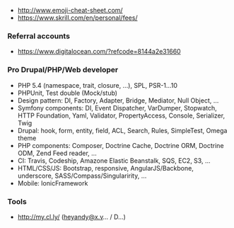 - http://www.emoji-cheat-sheet.com/
- https://www.skrill.com/en/personal/fees/

### Referral accounts

- https://www.digitalocean.com/?refcode=8144a2e31660

### Pro Drupal/PHP/Web developer

- PHP 5.4 (namespace, trait, closure, …), SPL, PSR-1…10
- PHPUnit, Test double (Mock/stub)
- Design pattern: DI, Factory, Adapter, Bridge, Mediator, Null Object, …
- Symfony components: DI, Event Dispatcher, VarDumper, Stopwatch, HTTP Foundation, Yaml, Validator, PropertyAccess, Console, Serializer, Twig
- Drupal: hook, form, entity, field, ACL, Search, Rules, SimpleTest, Omega theme
- PHP components: Composer, Doctrine Cache, Doctrine ORM, Doctrine ODM, Zend Feed reader, …
- CI: Travis, Codeship, Amazone Elastic Beanstalk, SQS, EC2, S3, …
- HTML/CSS/JS: Bootstrap, responsive, AngularJS/Backbone, underscore, SASS/Compass/Singularirity, …
- Mobile: IonicFramework

### Tools

- http://my.cl.ly/ (heyandy@x.v… / D…)
